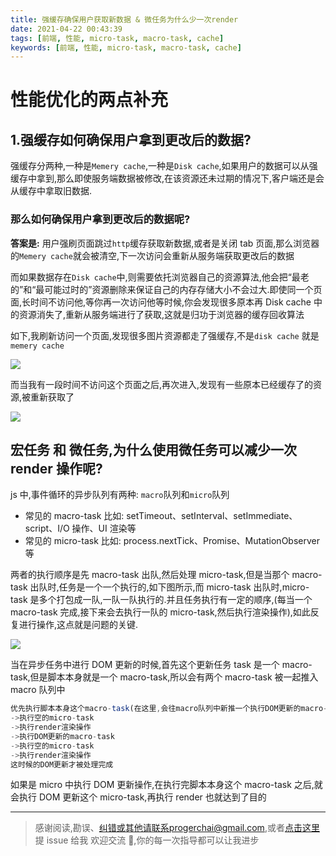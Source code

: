 ```yaml
---
title: 强缓存确保用户获取新数据 & 微任务为什么少一次render
date: 2021-04-22 00:43:39
tags: [前端, 性能, micro-task, macro-task, cache]
keywords: [前端, 性能, micro-task, macro-task, cache]
---
```


# 性能优化的两点补充

## 1.强缓存如何确保用户拿到更改后的数据?

强缓存分两种,一种是`Memery cache`,一种是`Disk cache`,如果用户的数据可以从强缓存中拿到,那么即使服务端数据被修改,在该资源还未过期的情况下,客户端还是会从缓存中拿取旧数据.

### 那么如何确保用户拿到更改后的数据呢?

**答案是:** 用户强刷页面跳过`http`缓存获取新数据,或者是关闭 tab 页面,那么浏览器的`Memery cache`就会被清空,下一次访问会重新从服务端获取更改后的数据

而如果数据存在`Disk cache`中,则需要依托浏览器自己的资源算法,他会把“最老的”和“最可能过时的”资源删除来保证自己的内存存储大小不会过大.即使同一个页面,长时间不访问他,等你再一次访问他等时候,你会发现很多原本再 Disk cache 中的资源消失了,重新从服务端进行了获取,这就是归功于浏览器的缓存回收算法

如下,我刷新访问一个页面,发现很多图片资源都走了强缓存,不是`disk cache` 就是`memery cache`

![](/static/notion/Performance-Optimization-Supplement/Untitled.png)

而当我有一段时间不访问这个页面之后,再次进入,发现有一些原本已经缓存了的资源,被重新获取了

![](/static/notion/Performance-Optimization-Supplement/Untitled%201.png)

## 宏任务 和 微任务,为什么使用微任务可以减少一次 render 操作呢?

js 中,事件循环的异步队列有两种: `macro`队列和`micro`队列

- 常见的 macro-task 比如: setTimeout、setInterval、setImmediate、script、I/O 操作、UI 渲染等
- 常见的 micro-task 比如: process.nextTick、Promise、MutationObserver 等

两者的执行顺序是先 macro-task 出队,然后处理 micro-task,但是当那个 macro-task 出队时,任务是一个一个执行的,如下图所示,而 micro-task 出队时,micro-task 是多个打包成一队,一队一队执行的.并且任务执行有一定的顺序,(每当一个 macro-task 完成,接下来会去执行一队的 micro-task,然后执行渲染操作),如此反复进行操作,这点就是问题的关键.

![](/static/notion/Performance-Optimization-Supplement/Untitled%202.png)

当在异步任务中进行 DOM 更新的时候,首先这个更新任务 task 是一个 macro-task,但是脚本本身就是一个 macro-task,所以会有两个 macro-task 被一起推入 macro 队列中

```jsx
优先执行脚本本身这个macro-task(在这里,会往macro队列中新推一个执行DOM更新的macro-task)
->执行空的micro-task
->执行render渲染操作
->执行DOM更新的macro-task
->执行空的micro-task
->执行render渲染操作
这时候的DOM更新才被处理完成
```

如果是 micro 中执行 DOM 更新操作,在执行完脚本本身这个 macro-task 之后,就会执行 DOM 更新这个 micro-task,再执行 render 也就达到了目的

---

> 感谢阅读,勘误、纠错或其他请联系progerchai@gmail.com,或者[点击这里](https://github.com/progerchai/progerchai.github.io/issues/new)提 issue 给我
> 欢迎交流 👏,你的每一次指导都可以让我进步
